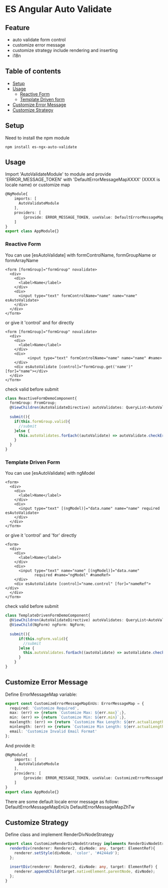 # ES Angular Auto Validate

## Feature
* auto validate form control
* customize error message
* customize strategy include rendering and inserting
* i18n

## Table of contents
* [Setup](#setup)
* [Usage](#usage)
  * [Reactive Form](#reactive-form)
  * [Template Driven form](#template-driven-form)
* [Customize Error Message](#customize-error-message)
* [Customize Strategy](#customize-strategy)

## Setup
Need to install the npm module
````
npm install es-ngx-auto-validate
````

## Usage
Import 'AutoValidateModule' to module and provide 'ERROR_MESSAGE_TOKEN' with 'DefaultErrorMessageMapXXXX' (XXXX is locale name) or customize map
````typescript
@NgModule{
    imports: [
      AutoValidateModule
    ],
    providers: [
        {provide: ERROR_MESSAGE_TOKEN, useValue: DefaultErrorMessageMapEnUs}
    ]
}
export class AppModule{}
````

### Reactive Form
You can use [esAutoValidate] with formControlName, formGroupName or formArrayName
````angular2html
<form [formGroup]="formGroup" novalidate>
  <div>
    <div>
      <label>Name</label>
    </div>
    <div>
      <input type="text" formControlName="name" name="name" esAutoValidate>
    </div>
  </div>
</form>
````
or give it 'control' and for directly
````angular2html
<form [formGroup]="formGroup" novalidate>
  <div>
    <div>
      <label>Name</label>
    </div>
    <div>
          <input type="text" formControlName="name" name="name" #name>
    </div>
    <div esAutoValidate [control]="formGroup.get('name')" [for]="name"></div>
  </div>
</form>
````
check valid before submit
````typescript
class ReactiveFormDemoComponent{
  formGroup: FromGroup;
  @ViewChildren(AutoValidateDirective) autoValidates: QueryList<AutoValidateDirective>;
  
  submit(){
    if(this.formGroup.valid){
      //submit
    }else {
      this.autoValidates.forEach((autoValidate) => autoValidate.checkError());
    }
  }
}
````

### Template Driven Form
You can use [esAutoValidate] with ngModel
````angular2html
<form>
  <div>
    <div>
      <label>Name</label>
    </div>
    <div>
      <input type="text" [(ngModel)]="data.name" name="name" required esAutoValidate>
    </div>
  </div>
</form>
````
or give it 'control' and 'for' directly
````angular2html
<form>
  <div>
    <div>
      <label>Name</label>
    </div>
    <div>
      <input type="text" name="name" [(ngModel)]="data.name"
             required #name="ngModel" #nameRef>
    </div>
    <div esAutoValidate [control]="name.control" [for]="nameRef"></div>
  </div>
</form>
````
check valid before submit
````typescript
class TemplateDrivenFormDemoComponent{
  @ViewChildren(AutoValidateDirective) autoValidates: QueryList<AutoValidateDirective>;
  @ViewChild(NgForm) ngForm: NgForm;
  
  submit(){
      if(this.ngForm.valid){
        //submit
      }else {
        this.autoValidates.forEach((autoValidate) => autoValidate.checkError());
      }
    }
}
````

## Customize Error Message

Define ErrorMessageMap variable:
````typescript
export const CustomizeErrorMessageMapEnUs: ErrorMessageMap = {
  required: 'Customize Required',
  max: (err) => {return `Customize Max: ${err.max}`;},
  min: (err) => {return `Customize Min: ${err.min}`;},
  maxlength: (err) => {return `Customize Max Length: ${err.actualLength}/${err.requiredLength}`},
  minlength: (err) => {return `Customize Min Length: ${err.actualLength}/${err.requiredLength}`},
  email: 'Customize Invalid Email Format'
};
````
And provide it:
````typescript
@NgModule{
    imports: [
      AutoValidateModule
    ],
    providers: [
        {provide: ERROR_MESSAGE_TOKEN, useValue: CustomizeErrorMessageMapEnUs}
    ]
}
export class AppModule{}
````

There are some default locale error message as follow:
    DefaultErrorMessageMapEnUs
    DefaultErrorMessageMapZhTw
    
## Customize Strategy

Define class and implement RenderDivNodeStrategy
````typescript
export class CustomizeRenderDivNodeStrategy implements RenderDivNodeStrategy{
  renderDiv(renderer: Renderer2, divNode: any, target: ElementRef){
    renderer.setStyle(divNode, 'color', '#4244a9');
  };

  insertDiv(renderer: Renderer2, divNode: any, target: ElementRef) {
    renderer.appendChild(target.nativeElement.parentNode, divNode);
  };
}
````

